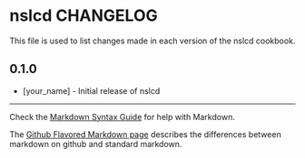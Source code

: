 nslcd CHANGELOG
===============

This file is used to list changes made in each version of the nslcd cookbook.

0.1.0
-----
- [your_name] - Initial release of nslcd

- - -
Check the [Markdown Syntax Guide](http://daringfireball.net/projects/markdown/syntax) for help with Markdown.

The [Github Flavored Markdown page](http://github.github.com/github-flavored-markdown/) describes the differences between markdown on github and standard markdown.
